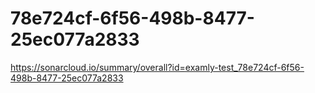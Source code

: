 # 78e724cf-6f56-498b-8477-25ec077a2833
https://sonarcloud.io/summary/overall?id=examly-test_78e724cf-6f56-498b-8477-25ec077a2833
